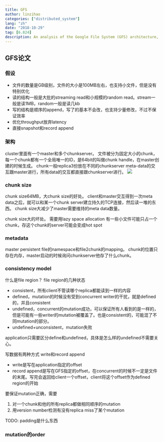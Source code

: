 ```yaml
---
title: GFS
author: linzihao
categories: ["distributed_system"]
lang: "zh"
date: "2018-10-29"
tag: [6.824]
description: An analysis of the Google File System (GFS) architecture, discussing its design assumptions, chunk-based storage, metadata management, and consistency model. The post explores the benefits and drawbacks of large chunk sizes, the role of the master server, and the system's approach to data mutations and consistency.
---
```


## GFS论文
### 假设
- 文件的数量是GB级别，文件的大小是100MB左右，也支持小文件，但是没有特别优化
- 读的结构一般是大批的streaming read和小规模的random read。stream一般是读1MB，random一般是读几kb
- 写的结构是顺序的append，写了的基本不会改，也支持少量修改，不过不保证效率
- 优化throughput放弃latency
- 直接snapshot和record append

### 架构
cluster里面有一个master和多个chunkserver。
文件被分为固定大小的chunk，每一个chunk都有一个全局唯一的ID，是64bit的叫做chunk handle，在master创建的时候生成。
chunk一般replica3份放在不同的chunkserver
meta-data的交互跟master进行，所有data的交互都直接跟chunkserver进行。
![](https://i.imgur.com/74uiX7h.png)

### chunk size

chunk size64MB，大chunk size的好处。
client和master交互得到一次meta data之后，就可以和某一个chunk server建立持久的TCP连接，然后读一堆的东西。
chunk size大减少了master需要维持的meta data数量。

chunk size大的坏处。
需要用lazy space allocation
有一些小文件可能只占一个chunk，存这个chunk的server可能会变成hot spot

### metadata
master persistent file的namespace和file2chunk的mapping。
chunk的位置只存在内存，master启动的时候询问chunkserver他存了什么chunk。

### consistency model
什么是file region？
file region的几种状态
- consistent，所有client不管读哪个replica都能读到一样的内容
- defined，mutation的时候没有受到concurrent writer的干扰，就是defined的，并且consistent
- undefined，concurrent的mutation成功，可以保证所有人看到的是一样的，但是可能有一些writer的mutation被覆盖了。也是consistent的，可能混了不同mutation的部分。
- undefined+unconsistent，mutation失败

application只需要区分define和undefined，具体是怎么样的undefined不需要关心。

写数据有两种方式
write和record append
- write是写在application指定的offset
- record append是写在GFS指定的offset，在concurrent的时候不一定是文件的末尾。写完会返回给client一个offset，client将这个offset作为defined region的开始

要保证mutation正确，需要
1. 对一个chunk和他的所有replica都做相同顺序的mutation
2. 用version number检测有没有replica miss了某个mutation


TODO: padding是什么东西

### mutation的order